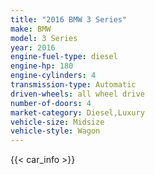 ```yaml
---
title: "2016 BMW 3 Series"
make: BMW
model: 3 Series
year: 2016
engine-fuel-type: diesel
engine-hp: 180
engine-cylinders: 4
transmission-type: Automatic
driven-wheels: all wheel drive
number-of-doors: 4
market-category: Diesel,Luxury
vehicle-size: Midsize
vehicle-style: Wagon
---
```


{{< car_info >}}
